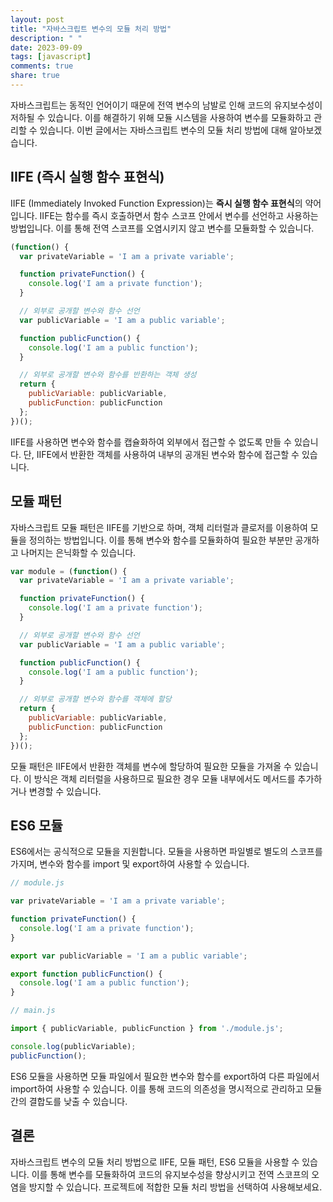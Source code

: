 ```yaml
---
layout: post
title: "자바스크립트 변수의 모듈 처리 방법"
description: " "
date: 2023-09-09
tags: [javascript]
comments: true
share: true
---
```


자바스크립트는 동적인 언어이기 때문에 전역 변수의 남발로 인해 코드의 유지보수성이 저하될 수 있습니다. 이를 해결하기 위해 모듈 시스템을 사용하여 변수를 모듈화하고 관리할 수 있습니다. 이번 글에서는 자바스크립트 변수의 모듈 처리 방법에 대해 알아보겠습니다.

## IIFE (즉시 실행 함수 표현식)

IIFE (Immediately Invoked Function Expression)는 **즉시 실행 함수 표현식**의 약어입니다. IIFE는 함수를 즉시 호출하면서 함수 스코프 안에서 변수를 선언하고 사용하는 방법입니다. 이를 통해 전역 스코프를 오염시키지 않고 변수를 모듈화할 수 있습니다.

```javascript
(function() {
  var privateVariable = 'I am a private variable';

  function privateFunction() {
    console.log('I am a private function');
  }

  // 외부로 공개할 변수와 함수 선언
  var publicVariable = 'I am a public variable';

  function publicFunction() {
    console.log('I am a public function');
  }

  // 외부로 공개할 변수와 함수를 반환하는 객체 생성
  return {
    publicVariable: publicVariable,
    publicFunction: publicFunction
  };
})();
```

IIFE를 사용하면 변수와 함수를 캡슐화하여 외부에서 접근할 수 없도록 만들 수 있습니다. 단, IIFE에서 반환한 객체를 사용하여 내부의 공개된 변수와 함수에 접근할 수 있습니다.

## 모듈 패턴

자바스크립트 모듈 패턴은 IIFE를 기반으로 하며, 객체 리터럴과 클로저를 이용하여 모듈을 정의하는 방법입니다. 이를 통해 변수와 함수를 모듈화하여 필요한 부분만 공개하고 나머지는 은닉화할 수 있습니다.

```javascript
var module = (function() {
  var privateVariable = 'I am a private variable';

  function privateFunction() {
    console.log('I am a private function');
  }

  // 외부로 공개할 변수와 함수 선언
  var publicVariable = 'I am a public variable';

  function publicFunction() {
    console.log('I am a public function');
  }

  // 외부로 공개할 변수와 함수를 객체에 할당
  return {
    publicVariable: publicVariable,
    publicFunction: publicFunction
  };
})();
```

모듈 패턴은 IIFE에서 반환한 객체를 변수에 할당하여 필요한 모듈을 가져올 수 있습니다. 이 방식은 객체 리터럴을 사용하므로 필요한 경우 모듈 내부에서도 메서드를 추가하거나 변경할 수 있습니다.

## ES6 모듈

ES6에서는 공식적으로 모듈을 지원합니다. 모듈을 사용하면 파일별로 별도의 스코프를 가지며, 변수와 함수를 import 및 export하여 사용할 수 있습니다. 

```javascript
// module.js

var privateVariable = 'I am a private variable';

function privateFunction() {
  console.log('I am a private function');
}

export var publicVariable = 'I am a public variable';

export function publicFunction() {
  console.log('I am a public function');
}
```

```javascript
// main.js

import { publicVariable, publicFunction } from './module.js';

console.log(publicVariable);
publicFunction();
```

ES6 모듈을 사용하면 모듈 파일에서 필요한 변수와 함수를 export하여 다른 파일에서 import하여 사용할 수 있습니다. 이를 통해 코드의 의존성을 명시적으로 관리하고 모듈 간의 결합도를 낮출 수 있습니다.

## 결론

자바스크립트 변수의 모듈 처리 방법으로 IIFE, 모듈 패턴, ES6 모듈을 사용할 수 있습니다. 이를 통해 변수를 모듈화하여 코드의 유지보수성을 향상시키고 전역 스코프의 오염을 방지할 수 있습니다. 프로젝트에 적합한 모듈 처리 방법을 선택하여 사용해보세요.